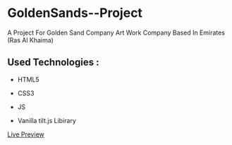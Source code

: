 # GoldenSands--Project
A Project For Golden Sand Company Art Work Company Based In Emirates (Ras Al Khaima)

## Used Technologies :

- HTML5

- CSS3

- JS

- Vanilla tilt.js Libirary

[Live Preview](https://golden-sands.netlify.app/ "golden Sands")
